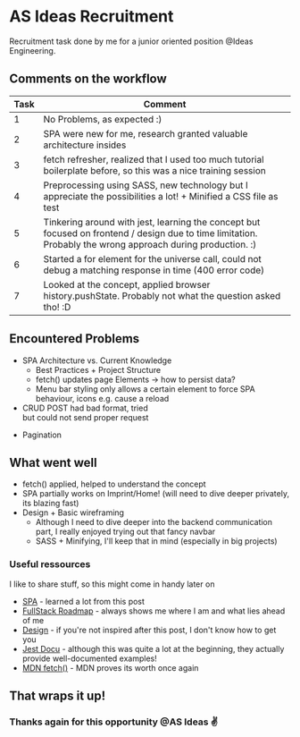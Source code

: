 # AS Ideas Recruitment

 Recruitment task done by me for a junior oriented position @Ideas Engineering. 
 
 ## Comments on the workflow
 
| Task | Comment |
| ------ | ------ | 
| 1 | No Problems, as expected :)
| 2 | SPA were new for me, research granted valuable architecture insides
| 3 | fetch refresher, realized that I used too much tutorial boilerplate before, so this was a nice training session
| 4 | Preprocessing using SASS, new technology but I appreciate the possibilities a lot! + Minified a CSS file as test
| 5 | Tinkering around with jest, learning the concept but focused on frontend / design due to time limitation. Probably the wrong approach during production. :) 
| 6 | Started a for element for the universe call, could not debug a matching response in time (400 error code)
| 7 | Looked at the concept, applied browser history.pushState. Probably not what the question asked tho! :D


## Encountered Problems

  * SPA Architecture vs. Current Knowledge
    * Best Practices + Project Structure
    * fetch() updates page Elements -> how to persist data?
    * Menu bar styling only allows a certain element to force SPA behaviour, icons e.g. cause a reload
* CRUD POST had bad format, tried <form> but could not send proper request
* Pagination 

## What went well

* fetch() applied, helped to understand the concept
* SPA partially works on Imprint/Home! (will need to dive deeper privately, its blazing fast)
* Design + Basic wireframing
    * Although I need to dive deeper into the backend communication part, I really enjoyed trying out that fancy navbar
    * SASS + Minifying, I'll keep that in mind (especially in big projects)

### Useful ressources

I like to share stuff, so this might come in handy later on

* [SPA] - learned a lot from this post 
* [FullStack Roadmap] - always shows me where I am and what lies ahead of me
* [Design] - if you're not inspired after this post, I don't know how to get you 
* [Jest Docu] - although this was quite a lot at the beginning, they actually provide well-documented examples!
* [MDN fetch()] - MDN proves its worth once again

## That wraps it up!
### Thanks again for this opportunity @AS Ideas :v:


[//]: # (These are reference links used in the body of this note and get stripped out when the markdown processor does its job. There is no need to format nicely because it shouldn't be seen. Thanks SO - http://stackoverflow.com/questions/4823468/store-comments-in-markdown-syntax)

   [SPA]: <https://blog.pshrmn.com/how-single-page-applications-work/>
   [FullStack Roadmap]: <https://dev.to/ender_minyard/full-stack-developer-s-roadmap-2k12#OS>
   [Design]: <https://dev.to/theme_selection/best-design-resources-websites-every-developer-should-bookmark-1p5d>
   [Jest Docu]: <https://jestjs.io/docs/en/snapshot-testing>
   [MDN fetch()]: <https://developer.mozilla.org/en-US/docs/Web/API/Fetch_API>
  

